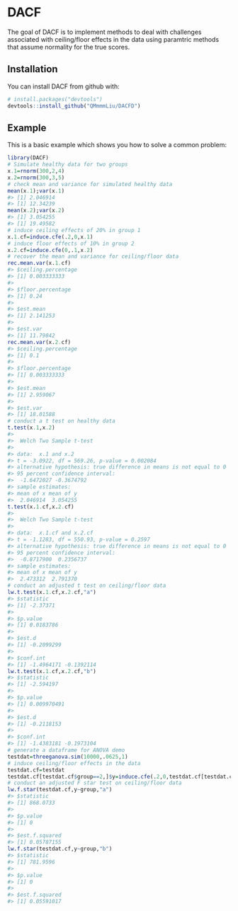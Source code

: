 
<!-- README.md is generated from README.Rmd. Please edit that file -->
DACF
====

The goal of DACF is to implement methods to deal with challenges associated with ceiling/floor effects in the data using paramtric methods that assume normality for the true scores.

Installation
------------

You can install DACF from github with:

``` r
# install.packages("devtools")
devtools::install_github("QMmmmLiu/DACFD")
```

Example
-------

This is a basic example which shows you how to solve a common problem:

``` r
library(DACF)
# Simulate healthy data for two groups
x.1=rnorm(300,2,4)
x.2=rnorm(300,3,5)
# check mean and variance for simulated healthy data
mean(x.1);var(x.1)
#> [1] 2.046914
#> [1] 12.34239
mean(x.2);var(x.2)
#> [1] 3.054255
#> [1] 19.49582
# induce ceiling effects of 20% in group 1
x.1.cf=induce.cfe(.2,0,x.1)
# induce floor effects of 10% in group 2
x.2.cf=induce.cfe(0,.1,x.2)
# recover the mean and variance for ceiling/floor data
rec.mean.var(x.1.cf)
#> $ceiling.percentage
#> [1] 0.003333333
#> 
#> $floor.percentage
#> [1] 0.24
#> 
#> $est.mean
#> [1] 2.141253
#> 
#> $est.var
#> [1] 11.79842
rec.mean.var(x.2.cf)
#> $ceiling.percentage
#> [1] 0.1
#> 
#> $floor.percentage
#> [1] 0.003333333
#> 
#> $est.mean
#> [1] 2.959067
#> 
#> $est.var
#> [1] 18.01588
# conduct a t test on healthy data
t.test(x.1,x.2)
#> 
#>  Welch Two Sample t-test
#> 
#> data:  x.1 and x.2
#> t = -3.0922, df = 569.26, p-value = 0.002084
#> alternative hypothesis: true difference in means is not equal to 0
#> 95 percent confidence interval:
#>  -1.6472027 -0.3674792
#> sample estimates:
#> mean of x mean of y 
#>  2.046914  3.054255
t.test(x.1.cf,x.2.cf)
#> 
#>  Welch Two Sample t-test
#> 
#> data:  x.1.cf and x.2.cf
#> t = -1.1283, df = 550.93, p-value = 0.2597
#> alternative hypothesis: true difference in means is not equal to 0
#> 95 percent confidence interval:
#>  -0.8717900  0.2356737
#> sample estimates:
#> mean of x mean of y 
#>  2.473312  2.791370
# conduct an adjusted t test on ceiling/floor data
lw.t.test(x.1.cf,x.2.cf,"a")
#> $statistic
#> [1] -2.37371
#> 
#> $p.value
#> [1] 0.0183786
#> 
#> $est.d
#> [1] -0.2099299
#> 
#> $conf.int
#> [1] -1.4964171 -0.1392114
lw.t.test(x.1.cf,x.2.cf,"b")
#> $statistic
#> [1] -2.594197
#> 
#> $p.value
#> [1] 0.009970491
#> 
#> $est.d
#> [1] -0.2118153
#> 
#> $conf.int
#> [1] -1.4383181 -0.1973104
# generate a dataframe for ANOVA demo
testdat=threeganova.sim(10000,.0625,1)
# induce ceiling/floor effects in the data
testdat.cf=testdat
testdat.cf[testdat.cf$group==2,]$y=induce.cfe(.2,0,testdat.cf[testdat.cf$group==2,]$y)
# conduct an adjusted F star test on ceiling/floor data
lw.f.star(testdat.cf,y~group,"a")
#> $statistic
#> [1] 868.0733
#> 
#> $p.value
#> [1] 0
#> 
#> $est.f.squared
#> [1] 0.05787155
lw.f.star(testdat.cf,y~group,"b")
#> $statistic
#> [1] 781.9596
#> 
#> $p.value
#> [1] 0
#> 
#> $est.f.squared
#> [1] 0.05591017
```
